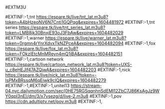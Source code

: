 #EXTM3U

#EXTINF:-1,tnt
https://espare.tk/live/tnt_lat.m3u8?token=A4bHzeoNV6N7Cnti1GQPqg&expires=1604481972
#EXTINF:-1,tnt series
https://espare.tk/live/tnt_series_lat.m3u8?token=LMB8jk30BnxjE93oJ3FbAw&expires=1604482029
#EXTINF:-1,warner
https://espare.tk/live/warner_lat.m3u8?token=0rgmn4rYnrXdvxTkNZPceA&expires=1604482094
#EXTINF:-1,fox
https://espare.tk/live/fox_lat.m3u8?token=FOkzlEtcMnMReyn4mQ1jBA&expires=1604482151
#EXTINF:-1,cartoon network
https://espare.tk/live/cartoon_network_lat.m3u8?token=UXS-u_c8eHEJlf47AZQjwA&expires=1604482203
#EXTINF:-1,nick
https://espare.tk/live/nick_lat.m3u8?token=-IsPMxBRssqM6qEiwk9cIQ&expires=1604482279
#EXTINF:-1,#EXTINF:-1,unitel13
https://stream-04.nyc.dailymotion.com/sec(0HE75RGSqqnhnSdEMl12ZbC7J86KsAgJz9WY0qpI3nE)/dm/3/x7vsezg/d/live-2.m3u8
#EXTINF:-1,pov
https://cdn.adultiptv.net/pov.m3u8
#EXTINF:-1,
